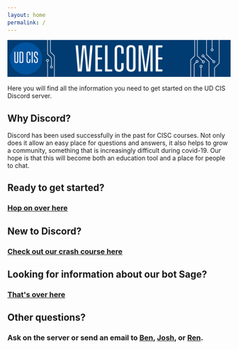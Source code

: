 ```yaml
---
layout: home
permalink: /
---
```

<link rel="icon" href="/favicon.ico" type="image/x-icon" />

![Welcome](/welcome.png "Welcome")

Here you will find all the information you need to get started on the UD CIS Discord server.

## Why Discord?
Discord has been used successfully in the past for CISC courses. Not only does it allow an easy place for questions
and answers, it also helps to grow a community, something that is increasingly difficult during covid-19. Our
hope is that this will become both an education tool and a place for people to chat.

## Ready to get started?
### [Hop on over here](/getting_started/)

## New to Discord?
### [Check out our crash course here](/crash_course/)

## Looking for information about our bot Sage?
### [That's over here](/sage_info/)

## Other questions?
### Ask on the server or send an email to [Ben](mailto:bensegal@udel.edu), [Josh](mailto:joshlyon@udel.edu), or [Ren](mailto:briross@udel.edu).